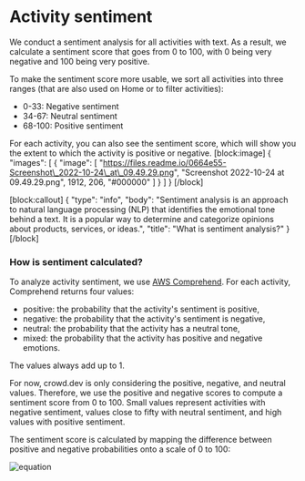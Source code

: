 # Activity sentiment

We conduct a sentiment analysis for all activities with text. As a result, we calculate a sentiment score that goes from 0 to 100, with 0 being very negative and 100 being very positive.

To make the sentiment score more usable, we sort all activities into three ranges (that are also used on Home or to filter activities):

* 0-33: Negative sentiment
* 34-67: Neutral sentiment
* 68-100: Positive sentiment

For each activity, you can also see the sentiment score, which will show you the extent to which the activity is positive or negative. \[block:image] { "images": \[ { "image": \[ "https://files.readme.io/0664e55-Screenshot\_2022-10-24\_at\_09.49.29.png", "Screenshot 2022-10-24 at 09.49.29.png", 1912, 206, "#000000" ] } ] } \[/block]

\[block:callout] { "type": "info", "body": "Sentiment analysis is an approach to natural language processing (NLP) that identifies the emotional tone behind a text. It is a popular way to determine and categorize opinions about products, services, or ideas.", "title": "What is sentiment analysis?" } \[/block]

### How is sentiment calculated?

To analyze activity sentiment, we use [AWS Comprehend](https://aws.amazon.com/comprehend/). For each activity, Comprehend returns four values:

* positive: the probability that the activity's sentiment is positive,
* negative: the probability that the activity's sentiment is negative,
* neutral: the probability that the activity has a neutral tone,
* mixed: the probability that the activity has positive and negative emotions.

The values always add up to 1.

For now, crowd.dev is only considering the positive, negative, and neutral values. Therefore, we use the positive and negative scores to compute a sentiment score from 0 to 100. Small values represent activities with negative sentiment, values close to fifty with neutral sentiment, and high values with positive sentiment.

The sentiment score is calculated by mapping the difference between positive and negative probabilities onto a scale of 0 to 100:

![equation](https://latex.codecogs.com/svg.image?50\&space;%5Ccdot\(%5Cmathrm%7Bpositive%7D\&space;-\&space;%5Cmathrm%7Bnegative%7D\)\&space;+\&space;50)
